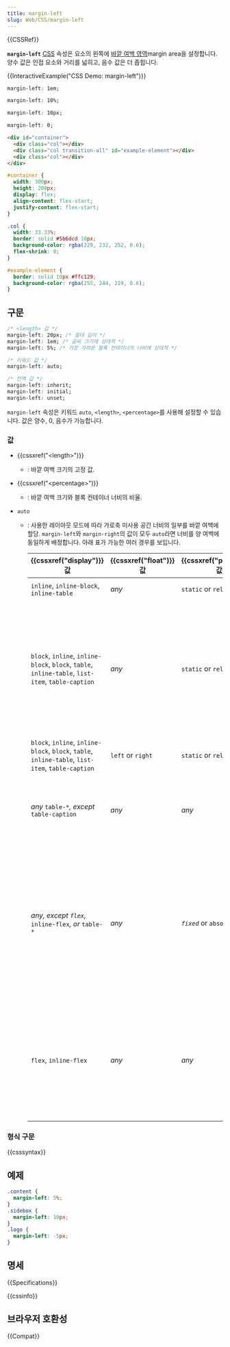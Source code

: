 ```yaml
---
title: margin-left
slug: Web/CSS/margin-left
---
```


{{CSSRef}}

**`margin-left`** [CSS](/ko/docs/Web/CSS) 속성은 요소의 왼쪽에 [바깥 여백 영역](/ko/docs/Web/CSS/CSS_box_model/Introduction_to_the_CSS_box_model)margin area을 설정합니다. 양수 값은 인접 요소와 거리를 넓히고, 음수 값은 더 좁힙니다.

{{InteractiveExample("CSS Demo: margin-left")}}

```css interactive-example-choice
margin-left: 1em;
```

```css interactive-example-choice
margin-left: 10%;
```

```css interactive-example-choice
margin-left: 10px;
```

```css interactive-example-choice
margin-left: 0;
```

```html interactive-example
<div id="container">
  <div class="col"></div>
  <div class="col transition-all" id="example-element"></div>
  <div class="col"></div>
</div>
```

```css interactive-example
#container {
  width: 300px;
  height: 200px;
  display: flex;
  align-content: flex-start;
  justify-content: flex-start;
}

.col {
  width: 33.33%;
  border: solid #5b6dcd 10px;
  background-color: rgba(229, 232, 252, 0.6);
  flex-shrink: 0;
}

#example-element {
  border: solid 10px #ffc129;
  background-color: rgba(255, 244, 219, 0.6);
}
```

## 구문

```css
/* <length> 값 */
margin-left: 20px; /* 절대 길이 */
margin-left: 1em; /* 글씨 크기에 상대적 */
margin-left: 5%; /* 가장 가까운 블록 컨테이너의 너비에 상대적 */

/* 키워드 값 */
margin-left: auto;

/* 전역 값 */
margin-left: inherit;
margin-left: initial;
margin-left: unset;
```

`margin-left` 속성은 키워드 `auto`, `<length>`, `<percentage>`를 사용해 설정할 수 있습니다. 값은 양수, 0, 음수가 가능합니다.

### 값

- {{cssxref("&lt;length&gt;")}}
  - : 바깥 여백 크기의 고정 값.
- {{cssxref("&lt;percentage&gt;")}}
  - : 바깥 여백 크기와 블록 컨테이너 너비의 비율.
- `auto`

  - : 사용한 레이아웃 모드에 따라 가로축 미사용 공간 너비의 일부를 바깥 여백에 할당. `margin-left`와 `margin-right`의 값이 모두 `auto`라면 너비를 양 여백에 동일하게 배정합니다. 아래 표가 가능한 여러 경우를 보입니다.

    | {{cssxref("display")}} 값                                                                         | {{cssxref("float")}} 값 | {{cssxref("position")}} 값 | `auto`의 계산 값                                                                                                                                                               | 설명                                                                                                  |
    | ------------------------------------------------------------------------------------------------- | ----------------------- | -------------------------- | ------------------------------------------------------------------------------------------------------------------------------------------------------------------------------ | ----------------------------------------------------------------------------------------------------- |
    | `inline`, `inline-block`, `inline-table`                                                          | _any_                   | `static` or `relative`     | `0`                                                                                                                                                                            | 인라인 레이아웃 모드                                                                                  |
    | `block`, `inline`, `inline-block`, `block`, `table`, `inline-table`, `list-item`, `table-caption` | _any_                   | `static` or `relative`     | `0`, except if both `margin-left` and `margin-right` are set to `auto`. In this case, it is set to the value centering the element inside its parent.                          | 블록 레이아웃 모드                                                                                    |
    | `block`, `inline`, `inline-block`, `block`, `table`, `inline-table`, `list-item`, `table-caption` | `left` or `right`       | `static` or `relative`     | `0`                                                                                                                                                                            | 블록 레이아웃 모드 (플로팅 요소)                                                                      |
    | _any_ `table-*`_, except_ `table-caption`                                                         | _any_                   | _any_                      | `0`                                                                                                                                                                            | 내부 `table-*` 요소는 바깥 여백을 가지지 않습니다. 대신 {{ cssxref("border-spacing") }}을 사용하세요. |
    | _any, except `flex`,_ `inline-flex`_, or_ `table-*`                                               | _any_                   | _`fixed`_ or `absolute`    | `0`, except if both `margin-left` and `margin-right` are set to `auto`. In this case, it is set to the value centering the border area inside the available `width`, if fixed. | 절대위치 레이아웃 모드                                                                                |
    | `flex`, `inline-flex`                                                                             | _any_                   | _any_                      | `0`, except if there is any positive horizontal free space. In this case, it is evenly distributed to all horizontal `auto` margins.                                           | 플렉스박스 레이아웃 모드                                                                              |

### 형식 구문

{{csssyntax}}

## 예제

```css
.content {
  margin-left: 5%;
}
.sidebox {
  margin-left: 10px;
}
.logo {
  margin-left: -5px;
}
```

## 명세

{{Specifications}}

{{cssinfo}}

## 브라우저 호환성

{{Compat}}
